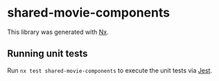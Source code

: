 # shared-movie-components

This library was generated with [Nx](https://nx.dev).

## Running unit tests

Run `nx test shared-movie-components` to execute the unit tests via [Jest](https://jestjs.io).

